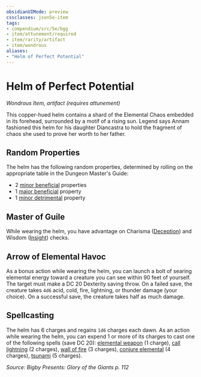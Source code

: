 ```yaml
---
obsidianUIMode: preview
cssclasses: json5e-item
tags:
- compendium/src/5e/bgg
- item/attunement/required
- item/rarity/artifact
- item/wondrous
aliases: 
- "Helm of Perfect Potential"
---
```

# Helm of Perfect Potential
*Wondrous Item, artifact (requires attunement)*  


This copper-hued helm contains a shard of the Elemental Chaos embedded in its forehead, surrounded by a motif of a rising sun. Legend says Annam fashioned this helm for his daughter Diancastra to hold the fragment of chaos she used to prove her worth to her father.

## Random Properties

The helm has the following random properties, determined by rolling on the appropriate table in the Dungeon Master's Guide:

- 2 [minor beneficial](/Systems/5e/tables/artifact-properties-minor-beneficial-properties.md) properties  
- 1 [major beneficial](/Systems/5e/tables/artifact-properties-major-beneficial-properties.md) property  
- 1 [minor detrimental](/Systems/5e/tables/artifact-properties-minor-detrimental-properties.md) property  

## Master of Guile

While wearing the helm, you have advantage on Charisma ([Deception](/Systems/5e/rules/skills.md#Deception)) and Wisdom ([Insight](/Systems/5e/rules/skills.md#Insight)) checks.

## Arrow of Elemental Havoc

As a bonus action while wearing the helm, you can launch a bolt of searing elemental energy toward a creature you can see within 90 feet of yourself. The target must make a DC 20 Dexterity saving throw. On a failed save, the creature takes `4d6` acid, cold, fire, lightning, or thunder damage (your choice). On a successful save, the creature takes half as much damage.

## Spellcasting

The helm has 6 charges and regains `1d6` charges each dawn. As an action while wearing the helm, you can expend 1 or more of its charges to cast one of the following spells (save DC 20): [elemental weapon](/Systems/5e/spells/elemental-weapon.md) (1 charge), [call lightning](/Systems/5e/spells/call-lightning.md) (2 charges), [wall of fire](/Systems/5e/spells/wall-of-fire.md) (3 charges), [conjure elemental](/Systems/5e/spells/conjure-elemental.md) (4 charges), [tsunami](/Systems/5e/spells/tsunami.md) (5 charges).

*Source: Bigby Presents: Glory of the Giants p. 112*